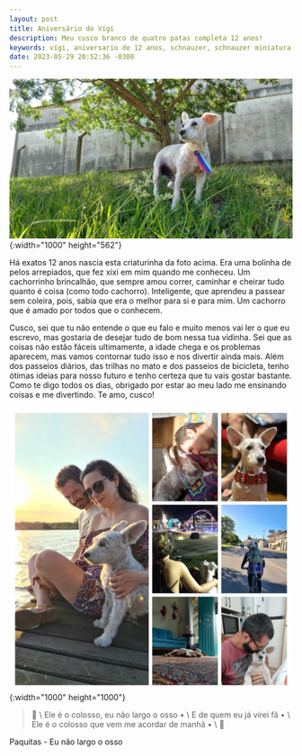 ```yaml
---
layout: post
title: Aniversário do Vígi
description: Meu cusco branco de quatro patas completa 12 anos!
keywords: vígi, aniversario de 12 anos, schnauzer, schnauzer miniatura
date: 2023-05-29 20:52:36 -0300
---
```


![Vígi vestindo uma gravatinah colorida de carnaval enquanto olha o horizonte](/assets/images/blog/2023-05-29-12_anos_do_vigi/vigi_01.webp){:width="1000" height="562"}

Há exatos 12 anos nascia esta criaturinha da foto acima. Era uma bolinha de pelos arrepiados, que fez xixi em mim quando me conheceu. Um cachorrinho brincalhão, que sempre amou correr, caminhar e cheirar tudo quanto é coisa (como todo cachorro). Inteligente, que aprendeu a passear sem coleira, pois, sabia que era o melhor para si e para mim. Um cachorro que é amado por todos que o conhecem.

Cusco, sei que tu não entende o que eu falo e muito menos vai ler o que eu escrevo, mas gostaria de desejar tudo de bom nessa tua vidinha. Sei que as coisas não estão fáceis ultimamente, a idade chega e os problemas aparecem, mas vamos contornar tudo isso e nos divertir ainda mais. Além dos passeios diários, das trilhas no mato e dos passeios de bicicleta, tenho ótimas ideias para nosso futuro e tenho certeza que tu vais gostar bastante. Como te digo todos os dias, obrigado por estar ao meu lado me ensinando coisas e me divertindo. Te amo, cusco!

![Colagem de fotos tiradas no último ano. Na primeira está eu, a Ju e o Vigi sentados num deck a beira do Arroio Pelotas. Na segunda sou eu e ele dormindo, um ao lado do outro. Na terceira é o Vígi de gravata comemorando o Natal. Na quarta é a Ju e ele assistindo um show no Parque Una. Na quinta sou eu andando de bicicleta com ele. Na sexta é ele dormindo no chão de uma casa que alugamos no Arroio do Padre. E na sétima e última é o Otávio com ele no colo.](/assets/images/blog/2023-05-29-12_anos_do_vigi/vigi_02.webp){:width="1000" height="1000"}

> &#127932; \\
Ele é o colosso, eu não largo o osso • \\
E de quem eu já virei fã • \\
Ele é o colosso que vem me acordar de manhã • \\
&#127932;

Paquitas - Eu não largo o osso
